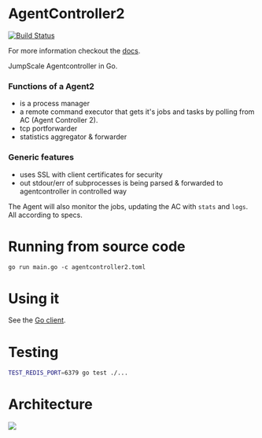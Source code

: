 # AgentController2 #
[![Build Status](https://travis-ci.org/Jumpscale/agentcontroller2.svg?branch=master)](https://travis-ci.org/Jumpscale/agentcontroller2)

For more information checkout the [docs](https://gig.gitbooks.io/jumpscale8/content/MultiNode/AgentController2/AgentController2.html#).

JumpScale Agentcontroller in Go.

### Functions of a Agent2
- is a process manager
- a remote command executor that gets it's jobs and tasks by polling from AC (Agent Controller 2).
- tcp portforwarder
- statistics aggregator & forwarder

### Generic features
- uses SSL with client certificates for security
- out stdour/err of subprocesses is being parsed & forwarded to agentcontroller in controlled way

The Agent will also monitor the jobs, updating the AC with `stats` and `logs`. All according to specs. 

# Running from source code #
```
go run main.go -c agentcontroller2.toml
```

# Using it #
See the [Go client](/client).

# Testing #
```bash
TEST_REDIS_PORT=6379 go test ./...
```

# Architecture

![](https://docs.google.com/drawings/d/1qsOzbv2XbwChgsLVV8qCydmH0ki9QLkaB336kt7D1Cg/pub?w=960&h=720)
